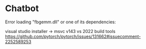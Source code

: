 # Chatbot

Error loading "fbgemm.dll" or one of its dependencies:

visual studio installer -> msvc v143 vs 2022 build tools
https://github.com/pytorch/pytorch/issues/131662#issuecomment-2252589253
